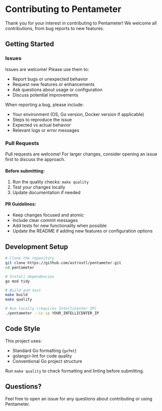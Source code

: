 # Contributing to Pentameter

Thank you for your interest in contributing to Pentameter! We welcome all contributions, from bug reports to new features.

## Getting Started

### Issues

Issues are welcome! Please use them to:
- Report bugs or unexpected behavior
- Request new features or enhancements
- Ask questions about usage or configuration
- Discuss potential improvements

When reporting a bug, please include:
- Your environment (OS, Go version, Docker version if applicable)
- Steps to reproduce the issue
- Expected vs actual behavior
- Relevant logs or error messages

### Pull Requests

Pull requests are welcome! For larger changes, consider opening an issue first to discuss the approach.

#### Before submitting:
1. Run the quality checks: `make quality`
2. Test your changes locally
3. Update documentation if needed

#### PR Guidelines:
- Keep changes focused and atomic
- Include clear commit messages
- Add tests for new functionality when possible
- Update the README if adding new features or configuration options

## Development Setup

```bash
# Clone the repository
git clone https://github.com/astrostl/pentameter.git
cd pentameter

# Install dependencies
go mod tidy

# Build and test
make build
make quality

# Run locally (requires IntelliCenter IP)
./pentameter --ic-ip YOUR_INTELLICENTER_IP
```

## Code Style

This project uses:
- Standard Go formatting (`gofmt`)
- golangci-lint for code quality
- Conventional Go project structure

Run `make quality` to check formatting and linting before submitting.

## Questions?

Feel free to open an issue for any questions about contributing or using Pentameter.